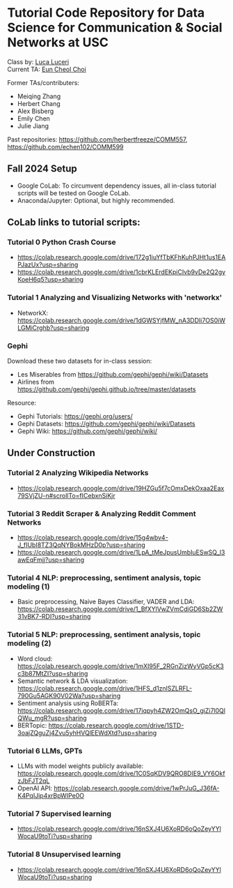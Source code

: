 # Tutorial Code Repository for Data Science for Communication & Social Networks at USC
Class by: [Luca Luceri](https://www.luceriluc.it/)  
Current TA: [Eun Cheol Choi](https://euncheol.notion.site/Eun-Cheol-Choi-dff98d091da54d299744def42b63b42c?pvs=4)

Former TAs/contributers:
 - Meiqing Zhang
 - Herbert Chang
 - Alex Bisberg
 - Emily Chen
 - Julie Jiang

Past repositories: https://github.com/herbertfreeze/COMM557, https://github.com/echen102/COMM599 

## Fall 2024 Setup 
- Google CoLab: To circumvent dependency issues, all in-class tutorial scripts will be tested on Google CoLab.
- Anaconda/Jupyter: Optional, but highly recommended.
  
## CoLab links to tutorial scripts:    
    
### Tutorial 0 Python Crash Course
- https://colab.research.google.com/drive/172g1iuYfTbKFhKuhPJHt1us1EAPJazUx?usp=sharing
- https://colab.research.google.com/drive/1cbrKLErdEKpiCIvb9vDe2Q2gyKoeH6q5?usp=sharing

### Tutorial 1 Analyzing and Visualizing Networks with 'networkx'
- NetworkX: https://colab.research.google.com/drive/1dGWSYjfMW_nA3DDIi7OS0iWLGMiCrghb?usp=sharing

### Gephi
Download these two datasets for in-class session:  
- Les Miserables from https://github.com/gephi/gephi/wiki/Datasets
- Airlines from https://github.com/gephi/gephi.github.io/tree/master/datasets  

Resource:
- Gephi Tutorials: https://gephi.org/users/
- Gephi Datasets: https://github.com/gephi/gephi/wiki/Datasets
- Gephi Wiki: https://github.com/gephi/gephi/wiki/

## Under Construction

### Tutorial 2 Analyzing Wikipedia Networks
- https://colab.research.google.com/drive/19HZGu5f7cOmxDekOxaa2Eax79SVjZU-n#scrollTo=fICebxnSiKjr

### Tutorial 3 Reddit Scraper & Analyzing Reddit Comment Networks
- https://colab.research.google.com/drive/15g4wbv4-J_fIUbI8TZ3QqNYBokMHzD0p?usp=sharing
- https://colab.research.google.com/drive/1LpA_tMeJpusUmbIuESwSQ_l3awEqFmjj?usp=sharing

### Tutorial 4 NLP: preprocessing, sentiment analysis, topic modeling (1)
- Basic preprocessing, Naive Bayes Classifier, VADER and LDA: https://colab.research.google.com/drive/1_BfXYlVwZVmCdiGD6Sb2ZW31vBK7-RDI?usp=sharing

### Tutorial 5 NLP: preprocessing, sentiment analysis, topic modeling (2)
- Word cloud: https://colab.research.google.com/drive/1mXI95F_2RGnZjzWyVGp5cK3c3b87MtZI?usp=sharing
- Semantic network & LDA visualization: https://colab.research.google.com/drive/1HFS_d1znlSZLRFL-790Gu5AGK90V02Wa?usp=sharing
- Sentiment analysis using RoBERTa: https://colab.research.google.com/drive/17jqpyh4ZW2OmQsO_giZi7l0QlQWu_mgR?usp=sharing
- BERTopic: https://colab.research.google.com/drive/1STD-3oajZQguZj4Zvu5yhHVQlEEWdXtd?usp=sharing

### Tutorial 6 LLMs, GPTs
- LLMs with model weights publicly available: https://colab.research.google.com/drive/1C0SqKDV9QRO8DIE9_VY6OkfzJbFJT2qL
- OpenAI API: https://colab.research.google.com/drive/1wPrJuG_J36fA-K4PqIJip4xrBpWIPe0O

### Tutorial 7 Supervised learning
- https://colab.research.google.com/drive/16nSXJ4U6XoRD6oQoZeyYYlWocaU9toTi?usp=sharing

### Tutorial 8 Unsupervised learning
- https://colab.research.google.com/drive/16nSXJ4U6XoRD6oQoZeyYYlWocaU9toTi?usp=sharing
